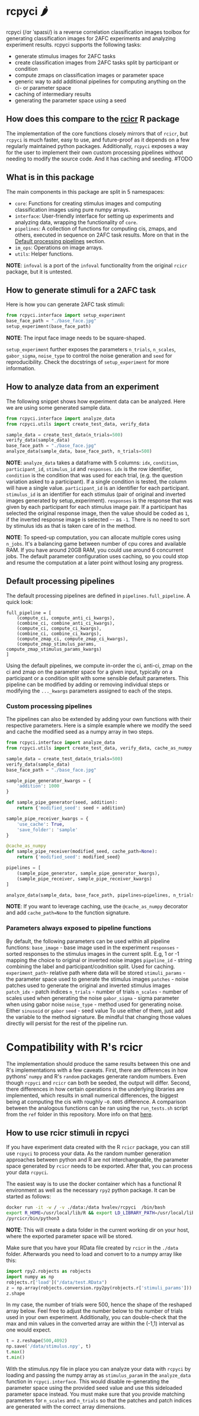 # rcpyci 🌶️
rcpyci (/ɑr ˈspaɪsi/) is a reverse correlation classification images toolbox for generating classification images for 2AFC experiments and analyzing experiment results. rcpyci supports the following tasks:
- generate stimulus images for 2AFC tasks
- create classification images from 2AFC tasks split by participant or condition
- compute zmaps on classification images or parameter space
- generic way to add additional pipelines for computing anything on the ci- or parameter space
- caching of intermediary results
- generating the parameter space using a seed

## How does this compare to the [rcicr](https://github.com/rdotsch/rcicr/) R package
The implementation of the core functions closely mirrors that of `rcicr`, but `rcpyci` is much faster, easy to use, and future-proof as it depends on a few regularly maintained python packages. Additionally, `rcpyci` exposes a way for the user to implement their own custom processing pipelines without needing to modify the source code. And it has caching and seeding.
#TODO

## What is in this package
The main components in this package are split in 5 namespaces:
- `core`: Functions for creating stimulus images and computing classification images using pure numpy arrays.
- `interface`: User-friendly interface for setting up experiments and analyzing data, wrapping the functionality of `core`.
- `pipelines`: A collection of functions for computing cis, zmaps, and others, executed in sequence on 2AFC task results. More on that in the [Default processing pipelines](#default-processing-pipelines) section.
- `im_ops`: Operations on image arrays.
- `utils`: Helper functions.

__NOTE__: `infoval` is a port of the `infoval` functionality from the original `rcicr` package, but it is untested.

## How to generate stimuli for a 2AFC task
Here is how you can generate 2AFC task stimuli:
```python
from rcpyci.interface import setup_experiment
base_face_path = "./base_face.jpg"
setup_experiment(base_face_path)
```
__NOTE__: The input face image needs to be square-shaped.

`setup_experiment` further exposes the parameters `n_trials`, `n_scales`, `gabor_sigma`, `noise_type` to control the noise generation and `seed` for reproducibility. Check the docstrings of `setup_experiment` for more information.

## How to analyze data from an experiment
The following snippet shows how experiment data can be analyzed. Here we are using some generated sample data.
```python
from rcpyci.interface import analyze_data
from rcpyci.utils import create_test_data, verify_data

sample_data = create_test_data(n_trials=500)
verify_data(sample_data)
base_face_path = "./base_face.jpg"
analyze_data(sample_data, base_face_path, n_trials=500)
```
__NOTE__: `analyze_data` takes a dataframe with 5 columns: `idx`, `condition`, `participant_id`, `stimulus_id` and `responses`. 
`idx` is the row identifier, `condition` is the condition that was used for each trial, (e.g. the question variation asked to a participant). If a single condition is tested, the column will have a single value. `participant_id` is an identifier for each participant. `stimulus_id` is an identifier for each stimulus (pair of original and inverted images generated by setup_experiment). `responses` is the response that was given by each participant for each stimulus image pair. If a participant has selected the original response image, then the value should be coded as `1`, if the inverted response image is selected -- as `-1`. There is no need to sort by stimulus ids as that is taken care of in the method.

__NOTE__: To speed-up computation, you can allocate multiple cores using `n_jobs`. It's a balancing game between number of cpu cores and available RAM. If you have around 20GB RAM, you could use around 6 concurrent jobs. The default parameter configuration uses caching, so you could stop and resume the computation at a later point without losing any progress.

## Default processing pipelines
The default processing pipelines are defined in `pipelines.full_pipeline`. A quick look: 
```
full_pipeline = [
    (compute_ci, compute_anti_ci_kwargs),
    (combine_ci, combine_anti_ci_kwargs),
    (compute_ci, compute_ci_kwargs),
    (combine_ci, combine_ci_kwargs),
    (compute_zmap_ci, compute_zmap_ci_kwargs),
    (compute_zmap_stimulus_params, compute_zmap_stimulus_params_kwargs)
]
```
Using the default pipelines, we compute in-order the ci, anti-ci, zmap on the ci and zmap on the parameter space for a given input, typically on a participant or a condition split with some sensible default parameters. This pipeline can be modified by adding or removing individual steps or modifying the `..._kwargs` parameters assigned to each of the steps.

### Custom processing pipelines
The pipelines can also be extended by adding your own functions with their respective parameters. Here is a simple example where we modify the seed and cache the modified seed as a numpy array in two steps.
```python
from rcpyci.interface import analyze_data
from rcpyci.utils import create_test_data, verify_data, cache_as_numpy

sample_data = create_test_data(n_trials=500)
verify_data(sample_data)
base_face_path = "./base_face.jpg"

sample_pipe_generator_kwargs = {
    'addition': 1000
}

def sample_pipe_generator(seed, addition):
    return {'modified_seed': seed + addition}

sample_pipe_receiver_kwargs = {
    'use_cache': True,
    'save_folder': 'sample'
}

@cache_as_numpy
def sample_pipe_receiver(modified_seed, cache_path=None):
    return {'modified_seed': modified_seed}

pipelines = [
    (sample_pipe_generator, sample_pipe_generator_kwargs),
    (sample_pipe_receiver, sample_pipe_receiver_kwargs)
]

analyze_data(sample_data, base_face_path, pipelines=pipelines, n_trials=500)
```
__NOTE__: If you want to leverage caching, use the `@cache_as_numpy` decorator and add `cache_path=None` to the function signature.

### Parameters always exposed to pipeline functions
By default, the following parameters can be used within all pipeline functions:
`base_image` - base image used in the experiment
`responses` - sorted responses to the stimulus images in the current split. E.g, 1 or -1 mapping the choice to original or inverted noise images 
`pipeline_id` - string combining the label and participant/codnition split. Used for caching.
`experiment_path`- relative path where data will be stored
`stimuli_params` - the parameter space used to generate the stimulus images
`patches` - noise patches used to generate the original and inverted stimulus images 
`patch_idx` - patch indices 
`n_trials` - number of trials
`n_scales` - number of scales used when generating the noise
`gabor_sigma` - sigma parameter when using gabor noise
`noise_type` - method used for generating noise. Either `sinusoid` or `gabor`
`seed` - seed value
To use either of them, just add the variable to the method signature. Be mindful that changing those values directly will persist for the rest of the pipeline run.

# Compatibility with R's rcicr
The implementation should produce the same results between this one and R's implementations with a few caveats. First, there are differences in how pythons' `numpy` and R's `random` packages generate random numbers. Even though `rcpyci` and `rcicr` can both be seeded, the output will differ. Second, there differences in how certain operations in the underlying libraries are implemented, which results in small numerical differences, the biggest being at computing the cis with roughly `~0.0005` difference. A comparison between the analogous functions can be ran using the `run_tests.sh` script from the `ref` folder in this repository. More info on that [here](ref/README.md).

## How to use rcicr stimuli in rcpyci
If you have experiment data created with the R `rcicr` package, you can still use `rcpyci` to process your data. As the random number generation approaches between python and R are not interchangeable, the parameter space generated by `rcicr` needs to be exported. After that, you can process your data `rcpyci`. 

The easiest way is to use the docker container which has a functional R environment as well as the necessary `rpy2` python package. It can be started as follows:
```bash
docker run -it -w / -v ./data:/data hvalev/rcpyci  /bin/bash
export R_HOME=/usr/local/lib/R && export LD_LIBRARY_PATH=/usr/local/lib/R/lib:/usr/local/lib/R/
/pyrcicr/bin/python3
```
__NOTE__: This will create a data folder in the current working dir on your host, where the exported parameter space will be stored.

Make sure that you have your RData file created by `rcicr` in the `./data` folder. Afterwards you need to load and convert to to a numpy array like this:
```python
import rpy2.robjects as robjects
import numpy as np
robjects.r['load']("/data/test.RData")
z = np.array(robjects.conversion.rpy2py(robjects.r['stimuli_params']))
z.shape
```
In my case, the number of trials were 500, hence the shape of the reshaped array below. Feel free to adjust the number below to the number of trials used in your own experiment. Additionally, you can double-check that the max and min values in the converted array are within the (-1,1) interval as one would expect.
```python
t = z.reshape(500,4092)
np.save('/data/stimulus.npy', t)
t.max()
t.min()
```
With the stimulus.npy file in place you can analyze your data with `rcpyci` by loading and passing the numpy array as `stimulus_param` in the `analyze_data` function in `rcpyci.interface`. This would disable re-generating the parameter space using the provided seed value and use this sideloaded parameter space instead. You must make sure that you provide matching parameters for `n_scales` and `n_trials` so that the patches and patch indices are generated with the correct array dimensions.